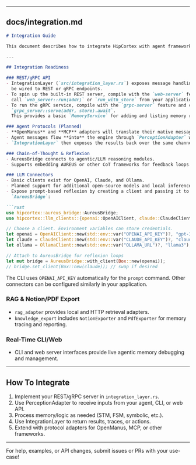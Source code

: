 
---

## **docs/integration.md**

```markdown
# Integration Guide

This document describes how to integrate HipCortex with agent frameworks, APIs, and external systems.

---

## Integration Readiness

### REST/gRPC API
- IntegrationLayer (`src/integration_layer.rs`) exposes message handling that can
  be wired to REST or gRPC endpoints.
- To spin up the built-in REST server, compile with the `web-server` feature and
  call `web_server::run(addr)` or `run_with_store` from your application.
- To run the gRPC service, compile with the `grpc-server` feature and call
  `grpc_server::serve(addr, store).await`.
  This provides a basic `MemoryService` for adding and listing memory records.

### Agent Protocols (Planned)
- **OpenManus** and **MCP** adapters will translate their native message formats into the internal `PerceptInput` structure. A small protocol bridge will live in `IntegrationLayer` so agents can talk to HipCortex directly over these protocols.
- Agent messages flow **into** the engine through `PerceptionAdapter` which normalizes text, embeddings or structured agent events.
- `IntegrationLayer` then exposes the results back over the same channel (or via REST/gRPC) so the calling agent receives the action or trace response.

### Chain-of-Thought & Reflexion
- AureusBridge connects to agentic/LLM reasoning modules.
- Supports embedding AUREUS or other CoT frameworks for feedback loops.

### LLM Connectors
- Basic clients exist for OpenAI, Claude, and Ollama.
- Planned support for additional open-source models and local inference.
- Expose prompt-based reflexion by creating a client and passing it to
  `AureusBridge`:

```rust
use hipcortex::aureus_bridge::AureusBridge;
use hipcortex::llm_clients::{openai::OpenAIClient, claude::ClaudeClient, ollama::OllamaClient};

// Choose a client. Environment variables can store credentials.
let openai = OpenAIClient::new(std::env::var("OPENAI_API_KEY")?, "gpt-3.5-turbo");
let claude = ClaudeClient::new(std::env::var("CLAUDE_API_KEY")?, "claude-3-sonnet");
let ollama = OllamaClient::new(std::env::var("OLLAMA_URL")?, "llama3");

// Attach to AureusBridge for reflexion loops
let mut bridge = AureusBridge::with_client(Box::new(openai));
// bridge.set_client(Box::new(claude)); // swap if desired
```

The CLI uses `OPENAI_API_KEY` automatically for the `prompt` command. Other
connectors can be configured similarly in your application.

### RAG & Notion/PDF Export
- `rag_adapter` provides local and HTTP retrieval adapters.
- `knowledge_export` includes `NotionExporter` and `PdfExporter` for memory tracing and reporting.

### Real-Time CLI/Web
- CLI and web server interfaces provide live agentic memory debugging and management.

---

## How To Integrate

1. Implement your REST/gRPC server in `integration_layer.rs`.
2. Use PerceptionAdapter to receive inputs from your agent, CLI, or web API.
3. Process memory/logic as needed (STM, FSM, symbolic, etc.).
4. Use IntegrationLayer to return results, traces, or actions.
5. Extend with protocol adapters for OpenManus, MCP, or other frameworks.

---

For help, examples, or API changes, submit issues or PRs with your use-case!

